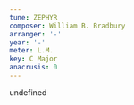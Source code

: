 ```yaml
---
tune: ZEPHYR
composer: William B. Bradbury
arranger: '-'
year: '-'
meter: L.M.
key: C Major
anacrusis: 0
---
```

undefined